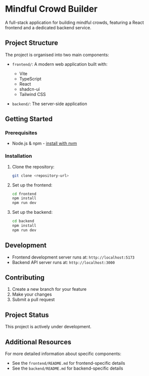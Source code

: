 # Mindful Crowd Builder

A full-stack application for building mindful crowds, featuring a React frontend and a dedicated backend service.

## Project Structure

The project is organised into two main components:

- `frontend/`: A modern web application built with:
  - Vite
  - TypeScript
  - React
  - shadcn-ui
  - Tailwind CSS

- `backend/`: The server-side application

## Getting Started

### Prerequisites

- Node.js & npm - [install with nvm](https://github.com/nvm-sh/nvm#installing-and-updating)

### Installation

1. Clone the repository:
   ```sh
   git clone <repository-url>
   ```

2. Set up the frontend:
   ```sh
   cd frontend
   npm install
   npm run dev
   ```

3. Set up the backend:
   ```sh
   cd backend
   npm install
   npm run dev
   ```

## Development

- Frontend development server runs at: `http://localhost:5173`
- Backend API server runs at: `http://localhost:3000`

## Contributing

1. Create a new branch for your feature
2. Make your changes
3. Submit a pull request

## Project Status

This project is actively under development.

## Additional Resources

For more detailed information about specific components:
- See the `frontend/README.md` for frontend-specific details
- See the `backend/README.md` for backend-specific details 